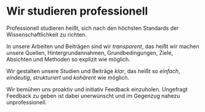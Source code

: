 <!---
   NAME - The NAME of this project is:
ethos

  FILE - The FILENAME of the current file is:
/v5a4.md

  CREATION - This project was CREATED on:
2017-01-28-16:15:00 UTC

  MODIFICATION - This project was last MODIFIED on:
2017-01-28-16:15:00 UTC

  VERSION - The current VERSION of this project is:
<git-commit-hash>-2017-01-28-16:15:00 UTC

  CREATOR(S) - This project was CREATED by:
Michael Czechowski, Martin Maga

  CONTACT - You can CONTACT the creator(s) or developer(s) of this project at:
E-Mail: mail@martinmaga.de

  COPYRIGHT - The COPYRIGHT holder of this project is:
COPYRIGHT (c) 2016 Martin Maga

  LICENSE - This project is LICENSED under the following license:
Martin Maga 2016 CC BY-SA 4.0 https://creativecommons.org

  SUBFILE – This is a SUBFILE! For more INFORMATION on this project go to:
/README.md
--->

# Wir studieren professionell

Professionell studieren heißt, sich nach den höchsten Standards der Wissenschaftlichkeit zu richten.

In unsere Arbeiten und Beiträgen sind wir *transparent*, das heißt wir machen unsere Quellen, Hintergrundannahmen, Grundbedingungen, Ziele, Absichten und Methoden so explizit wie möglich.

Wir gestalten unsere Studien und Beiträge *klar*, das heißt so *einfach*, *eindeutig*, *strukturiert* und *kohärent* wie möglich.

Wir bemühen uns proaktiv und initiativ Feedback einzuholen.
Ungefragt Feedback zu geben ist dabei unerwünscht und im Gegenzug nahezu unprofessionell.

